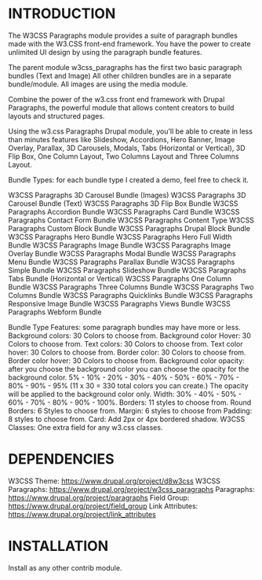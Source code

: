 # INTRODUCTION

The W3CSS Paragraphs module provides a suite of paragraph bundles made with the
W3.CSS front-end framework. You have the power to create unlimited UI design
by using the paragraph bundle features.

The parent module w3css_paragraphs has the first two basic paragraph bundles
(Text and Image) All other children bundles are in a separate bundle/module.
All images are using the media module.

Combine the power of the w3.css front end framework with Drupal Paragraphs,
the powerful module that allows content creators to build layouts and
structured pages.

Using the w3.css Paragraphs Drupal module, you'll be able to create in less than
minutes features like Slideshow, Accordions, Hero Banner, Image Overlay,
Parallax, 3D Carousels, Modals, Tabs (Horizontal or Vertical), 3D Flip Box,
One Column Layout, Two Columns Layout and Three Columns Layout.

Bundle Types: for each bundle type I created a demo, feel free to check it.

W3CSS Paragraphs 3D Carousel Bundle (Images)
W3CSS Paragraphs 3D Carousel Bundle (Text)
W3CSS Paragraphs 3D Flip Box Bundle
W3CSS Paragraphs Accordion Bundle
W3CSS Paragraphs Card Bundle
W3CSS Paragraphs Contact Form Bundle
W3CSS Paragraphs Content Type
W3CSS Paragraphs Custom Block Bundle
W3CSS Paragraphs Drupal Block Bundle
W3CSS Paragraphs Hero Bundle
W3CSS Paragraphs Hero Full Width Bundle
W3CSS Paragraphs Image Bundle
W3CSS Paragraphs Image Overlay Bundle
W3CSS Paragraphs Modal Bundle
W3CSS Paragraphs Menu Bundle
W3CSS Paragraphs Parallax Bundle
W3CSS Paragraphs Simple Bundle
W3CSS Paragraphs Slideshow Bundle
W3CSS Paragraphs Tabs Bundle (Horizontal or Vertical)
W3CSS Paragraphs One Column Bundle
W3CSS Paragraphs Three Columns Bundle
W3CSS Paragraphs Two Columns Bundle
W3CSS Paragraphs Quicklinks Bundle
W3CSS Paragraphs Responsive Image Bundle
W3CSS Paragraphs Views Bundle
W3CSS Paragraphs Webform Bundle

Bundle Type Features: some paragraph bundles may have more or less.
Background colors: 30 Colors to choose from.
Background color Hover: 30 Colors to choose from.
Text colors: 30 Colors to choose from.
Text color hover: 30 Colors to choose from.
Border color: 30 Colors to choose from.
Border color hover: 30 Colors to choose from.
Background color opacity: after you choose the background color you can choose
the opacity for the background color. 5% - 10% - 20% - 30% - 40% - 50% - 60% -
70% - 80% - 90% - 95% (11 x 30 = 330 total colors you can create.) The opacity
will be applied to the background color only.
Width: 30% - 40% - 50% - 60% - 70% - 80% - 90% - 100%.
Borders: 11 styles to choose from.
Round Borders: 6 Styles to choose from.
Margin: 6 styles to choose from
Padding: 8 styles to choose from.
Card: Add 2px or 4px bordered shadow.
W3CSS Classes: One extra field for any w3.css classes.

# DEPENDENCIES
W3CSS Theme: https://www.drupal.org/project/d8w3css
W3CSS Paragraphs: https://www.drupal.org/project/w3css_paragraphs
Paragraphs: https://www.drupal.org/project/paragraphs
Field Group: https://www.drupal.org/project/field_group
Link Attributes: https://www.drupal.org/project/link_attributes

# INSTALLATION
Install as any other contrib module.
